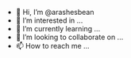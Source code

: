 - 👋 Hi, I’m @arashesbean
- 👀 I’m interested in ...
- 🌱 I’m currently learning ...
- 💞️ I’m looking to collaborate on ...
- 📫 How to reach me ...

<!---
arashesbean/arashesbean is a ✨ special ✨ repository because its `README.md` (this file) appears on your GitHub profile.
You can click the Preview link to take a look at your changes.
--->
